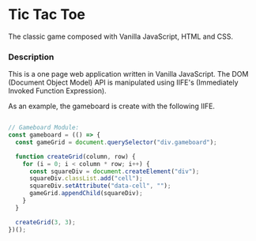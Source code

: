 # Tic Tac Toe

The classic game composed with Vanilla JavaScript, HTML and CSS.

### Description

This is a one page web application written in Vanilla JavaScript. The DOM (Document Object Model) API is manipulated using IIFE's (Immediately Invoked Function Expression).

As an example, the gameboard is create with the following IIFE.

```js

// Gameboard Module:
const gameboard = (() => {
  const gameGrid = document.querySelector("div.gameboard");

  function createGrid(column, row) {
    for (i = 0; i < column * row; i++) {
      const squareDiv = document.createElement("div");
      squareDiv.classList.add("cell");
      squareDiv.setAttribute("data-cell", "");
      gameGrid.appendChild(squareDiv);
    }
  }

  createGrid(3, 3);
})();

```
